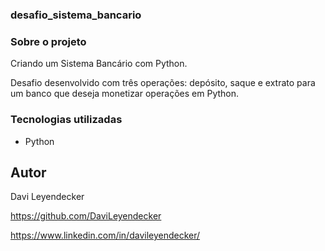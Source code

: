 ### desafio_sistema_bancario

### Sobre o projeto
Criando um Sistema Bancário com Python.

Desafio desenvolvido com três operações: depósito, saque e extrato para um banco que deseja monetizar operações em Python.

### Tecnologias utilizadas
* Python

## Autor
Davi Leyendecker

https://github.com/DaviLeyendecker

https://www.linkedin.com/in/davileyendecker/
